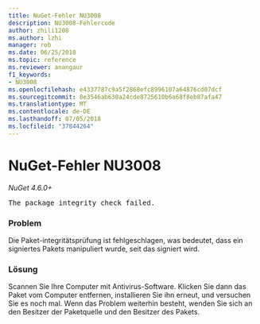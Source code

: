 ```yaml
---
title: NuGet-Fehler NU3008
description: NU3008-Fehlercode
author: zhili1208
ms.author: lzhi
manager: rob
ms.date: 06/25/2018
ms.topic: reference
ms.reviewer: anangaur
f1_keywords:
- NU3008
ms.openlocfilehash: e4337787c9a5f2868efc8996107a64876cd07dcf
ms.sourcegitcommit: 8e3546ab630a24cde8725610b6a68f8eb87afa47
ms.translationtype: MT
ms.contentlocale: de-DE
ms.lasthandoff: 07/05/2018
ms.locfileid: "37844264"
---
```

# <a name="nuget-error-nu3008"></a>NuGet-Fehler NU3008

*NuGet 4.6.0+*

<pre>The package integrity check failed.</pre>

### <a name="issue"></a>Problem
Die Paket-integritätsprüfung ist fehlgeschlagen, was bedeutet, dass ein signiertes Pakets manipuliert wurde, seit das signiert wird.

### <a name="solution"></a>Lösung
Scannen Sie Ihre Computer mit Antivirus-Software. Klicken Sie dann das Paket vom Computer entfernen, installieren Sie ihn erneut, und versuchen Sie es noch mal. Wenn das Problem weiterhin besteht, wenden Sie sich an den Besitzer der Paketquelle und den Besitzer des Pakets.